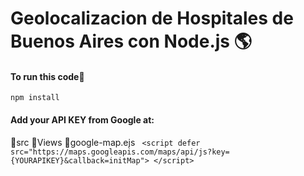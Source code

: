 # Geolocalizacion de Hospitales de Buenos Aires con Node.js 🌎

#### To run this code🚀
`npm install`

#### Add your API KEY from Google at:
📁src
  📁Views
    📑google-map.ejs
      ` <script defer
      src="https://maps.googleapis.com/maps/api/js?key={YOURAPIKEY}&callback=initMap">
      </script>`
